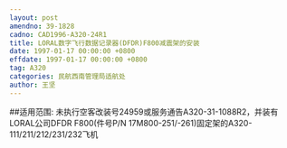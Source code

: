```yaml
---
layout: post
amendno: 39-1828
cadno: CAD1996-A320-24R1
title: LORAL数字飞行数据记录器(DFDR)F800减震架的安装
date: 1997-01-17 00:00:00 +0800
effdate: 1997-01-17 00:00:00 +0800
tag: A320
categories: 民航西南管理局适航处
author: 王坚
---
```


##适用范围:
未执行空客改装号24959或服务通告A320-31-1088R2，并装有LORAL公司DFDR F800(件号P/N 17M800-251/-261)固定架的A320-111/211/212/231/232飞机

